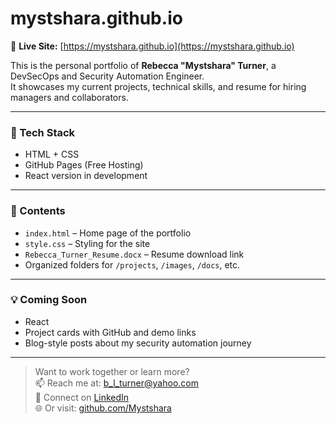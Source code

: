 # mystshara.github.io

🎯 **Live Site:** [https://mystshara.github.io](https://mystshara.github.io)

This is the personal portfolio of **Rebecca "Mystshara" Turner**, a DevSecOps and Security Automation Engineer.  
It showcases my current projects, technical skills, and resume for hiring managers and collaborators.

---

### 🚀 Tech Stack
- HTML + CSS
- GitHub Pages (Free Hosting)
- React version in development

---

### 📂 Contents
- `index.html` – Home page of the portfolio
- `style.css` – Styling for the site
- `Rebecca_Turner_Resume.docx` – Resume download link
- Organized folders for `/projects`, `/images`, `/docs`, etc.

---

### 💡 Coming Soon
- React 
- Project cards with GitHub and demo links
- Blog-style posts about my security automation journey

---

> Want to work together or learn more?  
📫 Reach me at: [b_l_turner@yahoo.com](mailto:b_l_turner@yahoo.com)  
🔗 Connect on [LinkedIn](https://www.linkedin.com/in/rebecca-turner-81377598/)  
🌐 Or visit: [github.com/Mystshara](https://github.com/Mystshara)